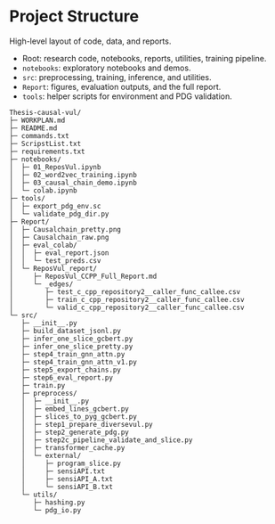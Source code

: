 # Project Structure

High-level layout of code, data, and reports.

- Root: research code, notebooks, reports, utilities, training pipeline.
- `notebooks`: exploratory notebooks and demos.
- `src`: preprocessing, training, inference, and utilities.
- `Report`: figures, evaluation outputs, and the full report.
- `tools`: helper scripts for environment and PDG validation.

```
Thesis-causal-vul/
├─ WORKPLAN.md
├─ README.md
├─ commands.txt
├─ ScripstList.txt
├─ requirements.txt
├─ notebooks/
│  ├─ 01_ReposVul.ipynb
│  ├─ 02_word2vec_training.ipynb
│  ├─ 03_causal_chain_demo.ipynb
│  └─ colab.ipynb
├─ tools/
│  ├─ export_pdg_env.sc
│  └─ validate_pdg_dir.py
├─ Report/
│  ├─ Causalchain_pretty.png
│  ├─ Causalchain_raw.png
│  ├─ eval_colab/
│  │  ├─ eval_report.json
│  │  └─ test_preds.csv
│  └─ ReposVul_report/
│     ├─ ReposVul_CCPP_Full_Report.md
│     └─ _edges/
│        ├─ test_c_cpp_repository2__caller_func_callee.csv
│        ├─ train_c_cpp_repository2__caller_func_callee.csv
│        └─ valid_c_cpp_repository2__caller_func_callee.csv
└─ src/
   ├─ __init__.py
   ├─ build_dataset_jsonl.py
   ├─ infer_one_slice_gcbert.py
   ├─ infer_one_slice_pretty.py
   ├─ step4_train_gnn_attn.py
   ├─ step4_train_gnn_attn_v1.py
   ├─ step5_export_chains.py
   ├─ step6_eval_report.py
   ├─ train.py
   ├─ preprocess/
   │  ├─ __init__.py
   │  ├─ embed_lines_gcbert.py
   │  ├─ slices_to_pyg_gcbert.py
   │  ├─ step1_prepare_diversevul.py
   │  ├─ step2_generate_pdg.py
   │  ├─ step2c_pipeline_validate_and_slice.py
   │  ├─ transformer_cache.py
   │  └─ external/
   │     ├─ program_slice.py
   │     ├─ sensiAPI.txt
   │     ├─ sensiAPI_A.txt
   │     └─ sensiAPI_B.txt
   └─ utils/
      ├─ hashing.py
      └─ pdg_io.py
```

